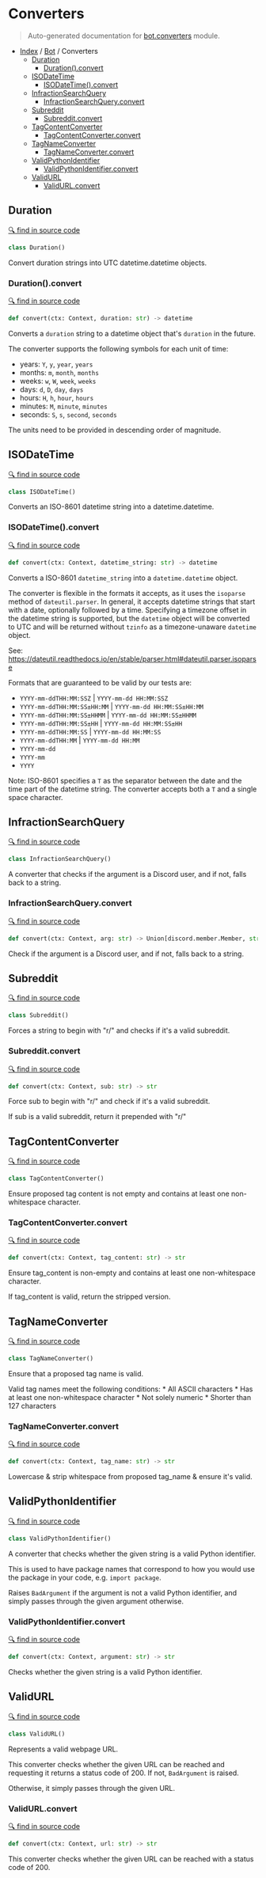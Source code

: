 # Converters

> Auto-generated documentation for [bot.converters](https://github.com/python-discord/bot/blob/master/bot/converters.py) module.

- [Index](../README.md#modules) / [Bot](index.md#bot) / Converters
  - [Duration](#duration)
    - [Duration().convert](#durationconvert)
  - [ISODateTime](#isodatetime)
    - [ISODateTime().convert](#isodatetimeconvert)
  - [InfractionSearchQuery](#infractionsearchquery)
    - [InfractionSearchQuery.convert](#infractionsearchqueryconvert)
  - [Subreddit](#subreddit)
    - [Subreddit.convert](#subredditconvert)
  - [TagContentConverter](#tagcontentconverter)
    - [TagContentConverter.convert](#tagcontentconverterconvert)
  - [TagNameConverter](#tagnameconverter)
    - [TagNameConverter.convert](#tagnameconverterconvert)
  - [ValidPythonIdentifier](#validpythonidentifier)
    - [ValidPythonIdentifier.convert](#validpythonidentifierconvert)
  - [ValidURL](#validurl)
    - [ValidURL.convert](#validurlconvert)

## Duration

[🔍 find in source code](https://github.com/python-discord/bot/blob/master/bot/converters.py#L183)

```python
class Duration()
```

Convert duration strings into UTC datetime.datetime objects.

### Duration().convert

[🔍 find in source code](https://github.com/python-discord/bot/blob/master/bot/converters.py#L196)

```python
def convert(ctx: Context, duration: str) -> datetime
```

Converts a `duration` string to a datetime object that's `duration` in the future.

The converter supports the following symbols for each unit of time:
- years: `Y`, `y`, `year`, `years`
- months: `m`, `month`, `months`
- weeks: `w`, `W`, `week`, `weeks`
- days: `d`, `D`, `day`, `days`
- hours: `H`, `h`, `hour`, `hours`
- minutes: `M`, `minute`, `minutes`
- seconds: `S`, `s`, `second`, `seconds`

The units need to be provided in descending order of magnitude.

## ISODateTime

[🔍 find in source code](https://github.com/python-discord/bot/blob/master/bot/converters.py#L222)

```python
class ISODateTime()
```

Converts an ISO-8601 datetime string into a datetime.datetime.

### ISODateTime().convert

[🔍 find in source code](https://github.com/python-discord/bot/blob/master/bot/converters.py#L225)

```python
def convert(ctx: Context, datetime_string: str) -> datetime
```

Converts a ISO-8601 `datetime_string` into a `datetime.datetime` object.

The converter is flexible in the formats it accepts, as it uses the `isoparse` method of
`dateutil.parser`. In general, it accepts datetime strings that start with a date,
optionally followed by a time. Specifying a timezone offset in the datetime string is
supported, but the `datetime` object will be converted to UTC and will be returned without
`tzinfo` as a timezone-unaware `datetime` object.

See: https://dateutil.readthedocs.io/en/stable/parser.html#dateutil.parser.isoparse

Formats that are guaranteed to be valid by our tests are:

- `YYYY-mm-ddTHH:MM:SSZ` | `YYYY-mm-dd HH:MM:SSZ`
- `YYYY-mm-ddTHH:MM:SS±HH:MM` | `YYYY-mm-dd HH:MM:SS±HH:MM`
- `YYYY-mm-ddTHH:MM:SS±HHMM` | `YYYY-mm-dd HH:MM:SS±HHMM`
- `YYYY-mm-ddTHH:MM:SS±HH` | `YYYY-mm-dd HH:MM:SS±HH`
- `YYYY-mm-ddTHH:MM:SS` | `YYYY-mm-dd HH:MM:SS`
- `YYYY-mm-ddTHH:MM` | `YYYY-mm-dd HH:MM`
- `YYYY-mm-dd`
- `YYYY-mm`
- `YYYY`

Note: ISO-8601 specifies a `T` as the separator between the date and the time part of the
datetime string. The converter accepts both a `T` and a single space character.

## InfractionSearchQuery

[🔍 find in source code](https://github.com/python-discord/bot/blob/master/bot/converters.py#L69)

```python
class InfractionSearchQuery()
```

A converter that checks if the argument is a Discord user, and if not, falls back to a string.

### InfractionSearchQuery.convert

[🔍 find in source code](https://github.com/python-discord/bot/blob/master/bot/converters.py#L72)

```python
def convert(ctx: Context, arg: str) -> Union[discord.member.Member, str]
```

Check if the argument is a Discord user, and if not, falls back to a string.

## Subreddit

[🔍 find in source code](https://github.com/python-discord/bot/blob/master/bot/converters.py#L82)

```python
class Subreddit()
```

Forces a string to begin with "r/" and checks if it's a valid subreddit.

### Subreddit.convert

[🔍 find in source code](https://github.com/python-discord/bot/blob/master/bot/converters.py#L85)

```python
def convert(ctx: Context, sub: str) -> str
```

Force sub to begin with "r/" and check if it's a valid subreddit.

If sub is a valid subreddit, return it prepended with "r/"

## TagContentConverter

[🔍 find in source code](https://github.com/python-discord/bot/blob/master/bot/converters.py#L162)

```python
class TagContentConverter()
```

Ensure proposed tag content is not empty and contains at least one non-whitespace character.

### TagContentConverter.convert

[🔍 find in source code](https://github.com/python-discord/bot/blob/master/bot/converters.py#L165)

```python
def convert(ctx: Context, tag_content: str) -> str
```

Ensure tag_content is non-empty and contains at least one non-whitespace character.

If tag_content is valid, return the stripped version.

## TagNameConverter

[🔍 find in source code](https://github.com/python-discord/bot/blob/master/bot/converters.py#L111)

```python
class TagNameConverter()
```

Ensure that a proposed tag name is valid.

Valid tag names meet the following conditions:
    * All ASCII characters
    * Has at least one non-whitespace character
    * Not solely numeric
    * Shorter than 127 characters

### TagNameConverter.convert

[🔍 find in source code](https://github.com/python-discord/bot/blob/master/bot/converters.py#L122)

```python
def convert(ctx: Context, tag_name: str) -> str
```

Lowercase & strip whitespace from proposed tag_name & ensure it's valid.

## ValidPythonIdentifier

[🔍 find in source code](https://github.com/python-discord/bot/blob/master/bot/converters.py#L18)

```python
class ValidPythonIdentifier()
```

A converter that checks whether the given string is a valid Python identifier.

This is used to have package names that correspond to how you would use the package in your
code, e.g. `import package`.

Raises `BadArgument` if the argument is not a valid Python identifier, and simply passes through
the given argument otherwise.

### ValidPythonIdentifier.convert

[🔍 find in source code](https://github.com/python-discord/bot/blob/master/bot/converters.py#L29)

```python
def convert(ctx: Context, argument: str) -> str
```

Checks whether the given string is a valid Python identifier.

## ValidURL

[🔍 find in source code](https://github.com/python-discord/bot/blob/master/bot/converters.py#L37)

```python
class ValidURL()
```

Represents a valid webpage URL.

This converter checks whether the given URL can be reached and requesting it returns a status
code of 200. If not, `BadArgument` is raised.

Otherwise, it simply passes through the given URL.

### ValidURL.convert

[🔍 find in source code](https://github.com/python-discord/bot/blob/master/bot/converters.py#L47)

```python
def convert(ctx: Context, url: str) -> str
```

This converter checks whether the given URL can be reached with a status code of 200.
